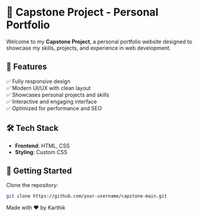 # 🌟 Capstone Project - Personal Portfolio

Welcome to my **Capstone Project**, a personal portfolio website designed to showcase my skills, projects, and experience in web development.

## 📌 Features
✅ Fully responsive design  
✅ Modern UI/UX with clean layout  
✅ Showcases personal projects and skills  
✅ Interactive and engaging interface  
✅ Optimized for performance and SEO  

## 🛠 Tech Stack
- **Frontend**: HTML, CSS  
- **Styling**: Custom CSS

## 🚀 Getting Started

Clone the repository:
   ```sh
   git clone https://github.com/your-username/capstone-main.git
```

Made with ❤️ by Karthik
